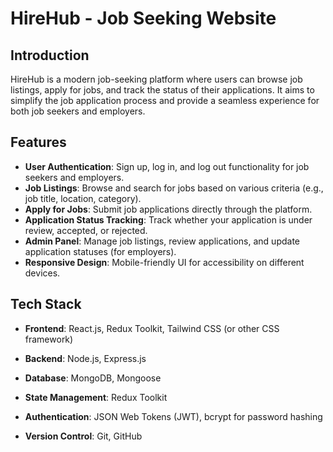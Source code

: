 # HireHub - Job Seeking Website

## Introduction

HireHub is a modern job-seeking platform where users can browse job listings, apply for jobs, and track the status of their applications. It aims to simplify the job application process and provide a seamless experience for both job seekers and employers.

## Features

- **User Authentication**: Sign up, log in, and log out functionality for job seekers and employers.
- **Job Listings**: Browse and search for jobs based on various criteria (e.g., job title, location, category).
- **Apply for Jobs**: Submit job applications directly through the platform.
- **Application Status Tracking**: Track whether your application is under review, accepted, or rejected.
- **Admin Panel**: Manage job listings, review applications, and update application statuses (for employers).
- **Responsive Design**: Mobile-friendly UI for accessibility on different devices.

## Tech Stack

- **Frontend**: React.js, Redux Toolkit, Tailwind CSS (or other CSS framework)
- **Backend**: Node.js, Express.js
- **Database**: MongoDB, Mongoose
- **State Management**: Redux Toolkit
- **Authentication**: JSON Web Tokens (JWT), bcrypt for password hashing

- **Version Control**: Git, GitHub
